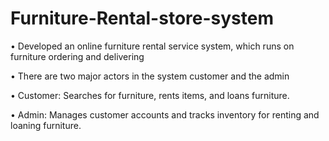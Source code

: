 # Furniture-Rental-store-system

• Developed an online furniture rental service system, which runs on furniture ordering and delivering

• There are two major actors in the system customer and the admin

• Customer: Searches for furniture, rents items, and loans furniture.

• Admin: Manages customer accounts and tracks inventory for renting and loaning furniture.
